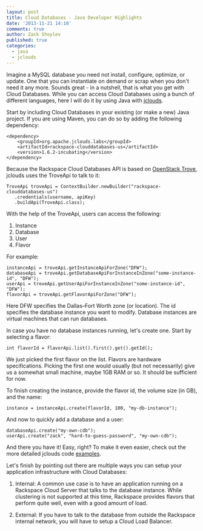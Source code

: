 ```yaml
---
layout: post
title: Cloud Databases - Java Developer Highlights
date: '2013-11-21 14:10'
comments: true
author: Zack Shoylev
published: true
categories:
  - java
  - jclouds
---
```


Imagine a MySQL database you need not install, configure, optimize, or update.
One that you can instantiate on demand or scrap when you don't need it any
more. Sounds great - in a nutshell, that is what you get with Cloud Databases.
While you can access Cloud Databases using a bunch of different languages,
here I will do it by using Java with [jclouds](http://jclouds.apache.org/start/what-is-jclouds/).

<!-- more -->

Start by including Cloud Databases in your existing (or make a new) Java
project. If you are using Maven, you can do so by adding the following dependency:

    <dependency>
        <groupId>org.apache.jclouds.labs</groupId>
        <artifactId>rackspace-clouddatabases-us</artifactId>
        <version>1.6.2-incubating</version>
    </dependency>

Because the Rackspace Cloud Databases API is based on
[OpenStack Trove](https://wiki.openstack.org/wiki/Trove), jclouds uses the
TroveApi to talk to it:

    TroveApi troveApi = ContextBuilder.newBuilder("rackspace-clouddatabases-us")
       .credentials(username, apiKey)
       .buildApi(TroveApi.class);

With the help of the TroveApi, users can access the following:

1. Instance
1. Database
1. User
1. Flavor

For example:

    instanceApi = troveApi.getInstanceApiForZone("DFW");
    databaseApi = troveApi.getDatabaseApiForInstanceInZone("some-instance-id", "DFW");
    userApi = troveApi.getUserApiForInstanceInZone("some-instance-id", "DFW");
    flavorApi = troveApi.getFlavorApiForZone("DFW");

Here DFW specifies the Dallas–Fort Worth zone (or location). The id specifies
the database instance you want to modify. Database instances are virtual
machines that can run databases.

In case you have no database instances running, let's create one. Start by
selecting a flavor:

    int flavorId = flavorApi.list().first().get().getId();

We just picked the first flavor on the list. Flavors are hardware
specifications. Picking the first one would usually (but not necessarily)
give us a somewhat small machine, maybe 1GB RAM or so. It should be
sufficient for now.

To finish creating the instance, provide the flavor id, the volume size
(in GB), and the name:

    instance = instanceApi.create(flavorId, 100, "my-db-instance");

And now to quickly add a database and a user:

    databaseApi.create("my-own-cdb");
    userApi.create("zack", "hard-to-guess-password", "my-own-cdb");

And there you have it! Easy, right? To make it even easier, check out the
more detailed jclouds code [examples](https://github.com/jclouds/jclouds-examples/tree/master/rackspace).

Let's finish by pointing out there are multiple ways you can setup your
application infrastructure with Cloud Databases:

1. Internal: A common use case is to have an application running on a
Rackspace Cloud Server that talks to the database instance. While clustering
is not supported at this time, Rackspace provides flavors that perform quite
well, even with a good amount of load.

2. External: If you have to talk to the database from outside the Rackspace
internal network, you will have to setup a Cloud Load Balancer.
